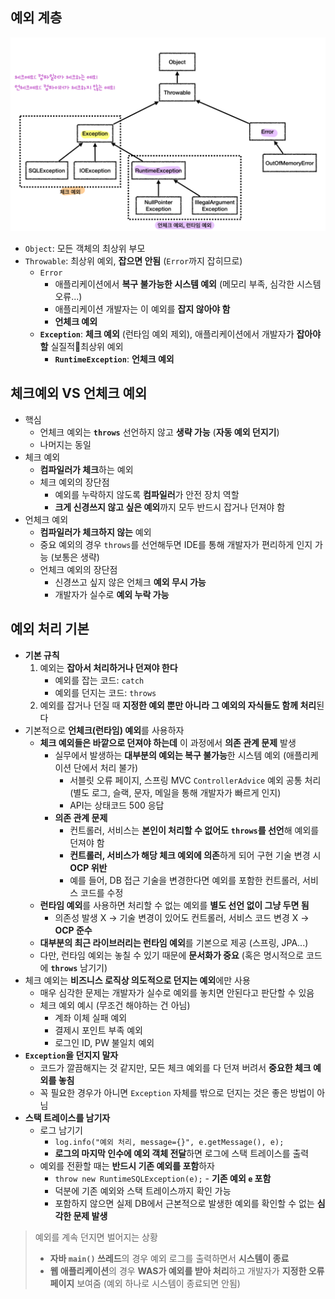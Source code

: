 ## 예외 계층
![java exception hierarchy](../images/java_exception_hierarchy.png)
- `Object`: 모든 객체의 최상위 부모
- `Throwable`: 최상위 예외, **잡으면 안됨** (`Error`까지 잡히므로)
	- `Error`
		- 애플리케이션에서 **복구 불가능한 시스템 예외** (메모리 부족, 심각한 시스템 오류...)
		- 애플리케이션 개발자는 이 예외를 **잡지 않아야 함**
		- **언체크 예외**
	- **`Exception`**: **체크 예외** (런타임 예외 제외), 애플리케이션에서 개발자가 **잡아야 할** 실질적최상위 예외
		- **`RuntimeException`**: **언체크 예외**
## 체크예외 VS 언체크 예외
- 핵심
	- 언체크 예외는 **`throws`** 선언하지 않고 **생략 가능** (**자동 예외 던지기**)
	- 나머지는 동일
- 체크 예외
	- **컴파일러가 체크**하는 예외
	- 체크 예외의 장단점
		- 예외를 누락하지 않도록 **컴파일러**가 안전 장치 역할
		- **크게 신경쓰지 않고 싶은 예외**까지 모두 반드시 잡거나 던져야 함
- 언체크 예외
	- **컴파일러가 체크하지 않는** 예외
	- 중요 예외의 경우 `throws`를 선언해두면 IDE를 통해 개발자가 편리하게 인지 가능 (보통은 생략)
	- 언체크 예외의 장단점
		- 신경쓰고 싶지 않은 언체크 **예외 무시 가능**
		- 개발자가 실수로 **예외 누락 가능**
## 예외 처리 기본
- **기본 규칙**
	1. 예외는 **잡아서 처리하거나 던져야 한다**
		- 예외를 잡는 코드: `catch`
		- 예외를 던지는 코드: `throws`
	2. 예외를 잡거나 던질 때 **지정한 예외 뿐만 아니라 그 예외의 자식들도 함께 처리**된다
- 기본적으로 **언체크(런타임) 예외**를 사용하자
	- **체크 예외들은 바깥으로 던져야 하는데** 이 과정에서 **의존 관계 문제** 발생
		- 실무에서 발생하는 **대부분의 예외는 복구 불가능**한 시스템 예외 (애플리케이션 단에서 처리 불가)
			- 서블릿 오류 페이지, 스프링 MVC `ControllerAdvice` 예외 공통 처리 
			  (별도 로그, 슬랙, 문자, 메일을 통해 개발자가 빠르게 인지)
			- API는 상태코드 500 응답
		- **의존 관계 문제**
			- 컨트롤러, 서비스는 **본인이 처리할 수 없어도** **`throws`를 선언**해 예외를 던져야 함
			- **컨트롤러, 서비스가 해당 체크 예외에 의존**하게 되어 구현 기술 변경 시 **OCP 위반**
			- 예를 들어, DB 접근 기술을 변경한다면 예외를 포함한 컨트롤러, 서비스 코드를 수정
	- **런타임 예외**를 사용하면 처리할 수 없는 예외를 **별도 선언 없이 그냥 두면 됨**
		- 의존성 발생 X -> 기술 변경이 있어도 컨트롤러, 서비스 코드 변경 X -> **OCP 준수**
	- **대부분의 최근 라이브러리는 런타임 예외**를 기본으로 제공 (스프링, JPA...)
	- 다만, 런타임 예외는 놓칠 수 있기 때문에 **문서화가 중요** (혹은 명시적으로 코드에 **`throws`** 남기기)
- 체크 예외는 **비즈니스 로직상 의도적으로 던지는 예외**에만 사용
	- 매우 심각한 문제는 개발자가 실수로 예외를 놓치면 안된다고 판단할 수 있음
	- 체크 예외 예시 (무조건 해야하는 건 아님)
		- 계좌 이체 실패 예외
		- 결제시 포인트 부족 예외
		- 로그인 ID, PW 불일치 예외
- **`Exception`을 던지지 말자**
	- 코드가 깔끔해지는 것 같지만, 모든 체크 예외를 다 던져 버려서 **중요한 체크 예외를 놓침**
	- 꼭 필요한 경우가 아니면 `Exception` 자체를 밖으로 던지는 것은 좋은 방법이 아님
- **스택 트레이스를 남기자**
	- 로그 남기기
		- `log.info("예외 처리, message={}", e.getMessage(), e);`
		- **로그의 마지막 인수에 예외 객체 전달**하면 로그에 스택 트레이스를 출력
	- 예외를 전환할 때는 **반드시 기존 예외를 포함**하자
		- `throw new RuntimeSQLException(e);` - **기존 예외 `e` 포함**
		- 덕분에 기존 예외와 스택 트레이스까지 확인 가능
		- 포함하지 않으면 실제 DB에서 근본적으로 발생한 예외를 확인할 수 없는 **심각한 문제 발생**

>예외를 계속 던지면 벌어지는 상황
>
>- **자바 `main()` 쓰레드**의 경우 예외 로그를 출력하면서 **시스템이 종료**
>- **웹 애플리케이션**의 경우 **WAS가 예외를 받아 처리**하고 개발자가 **지정한 오류 페이지** 보여줌 
>  (예외 하나로 시스템이 종료되면 안됨)